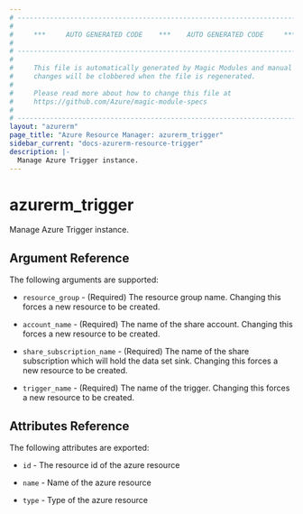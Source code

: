 ```yaml
---
# ----------------------------------------------------------------------------
#
#     ***     AUTO GENERATED CODE    ***    AUTO GENERATED CODE     ***
#
# ----------------------------------------------------------------------------
#
#     This file is automatically generated by Magic Modules and manual
#     changes will be clobbered when the file is regenerated.
#
#     Please read more about how to change this file at
#     https://github.com/Azure/magic-module-specs
#
# ----------------------------------------------------------------------------
layout: "azurerm"
page_title: "Azure Resource Manager: azurerm_trigger"
sidebar_current: "docs-azurerm-resource-trigger"
description: |-
  Manage Azure Trigger instance.
---
```


# azurerm_trigger

Manage Azure Trigger instance.


## Argument Reference

The following arguments are supported:

* `resource_group` - (Required) The resource group name. Changing this forces a new resource to be created.

* `account_name` - (Required) The name of the share account. Changing this forces a new resource to be created.

* `share_subscription_name` - (Required) The name of the share subscription which will hold the data set sink. Changing this forces a new resource to be created.

* `trigger_name` - (Required) The name of the trigger. Changing this forces a new resource to be created.

## Attributes Reference

The following attributes are exported:

* `id` - The resource id of the azure resource

* `name` - Name of the azure resource

* `type` - Type of the azure resource
